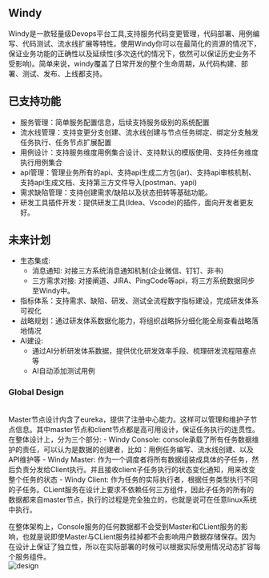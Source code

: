 ## Windy
   Windy是一款轻量级Devops平台工具,支持服务代码变更管理，代码部署、用例编写、代码测试、流水线扩展等特性。使用Windy你可以在最简化的资源的情况下，保证业务功能的正确性以及延续性(多次迭代的情况下，依然可以保证历史业务不受影响)。简单来说，windy覆盖了日常开发的整个生命周期，从代码构建、部署、测试、发布、上线都支持。
   
## 已支持功能
- 服务管理：简单服务配置信息，后续支持服务级别的系统配置
- 流水线管理：支持变更分支创建、流水线创建与节点任务绑定、绑定分支触发任务执行、任务节点扩展配置
- 用例设计：支持服务维度用例集合设计、支持默认的模版使用、支持任务维度执行用例集合
- api管理：管理业务所有的api、支持api生成二方包(jar)、支持api审核机制、支持api生成文档、支持第三方文件导入(postman、yapi)
- 需求缺陷管理：支持创建需求/缺陷以及状态扭转等基础功能。
- 研发工具插件开发：提供研发工具(Idea、Vscode)的插件，面向开发者更友好。

## 未来计划
- 生态集成: 
  - 消息通知: 对接三方系统消息通知机制(企业微信、钉钉、非书)
  - 三方需求对接: 对接阐道、JIRA、PingCode等api，将三方系统数据同步至Windy中。
- 指标体系：支持需求、缺陷、研发、测试全流程数字指标建设，完成研发体系可视化
- 战略规划：通过研发体系数据化能力，将组织战略拆分细化能全局查看战略落地情况
- AI建设:
  - 通过AI分析研发体系数据，提供优化研发效率手段、梳理研发流程阻塞点等
  - AI自动添加测试用例


### Global Design
  <br/>
  Master节点设计内含了eureka，提供了注册中心能力。这样可以管理和维护子节点信息。其中master节点和client节点都是高可用设计，保证任务执行的连贯性。
  在整体设计上，分为三个部分:
  - Windy Console: console承载了所有任务数据维护的责任，可以认为是数据的创建者，比如：用例任务编写、流水线创建、以及API维护等
  - Windy Master: 作为一个调度者将所有数据组装成具体的子任务，然后负责分发给Client执行。并且接收client子任务执行的状态变化通知，用来改变整个任务的状态
  - Windy Client: 作为任务的实际执行者，根据任务类型执行不同的子任务。CLient服务在设计上要求不依赖任何三方组件，因此子任务的所有的数据都来自master节点，执行的过程是完全独立的，也就是说可在任意linux系统中执行。

  在整体架构上，Console服务的任何数据都不会受到Master和CLient服务的影响，也就是说即使Master与CLient服务挂掉都不会影响用户数据存储保存。因为在设计上保证了独立性，所以在实际部署的时候可以根据实际使用情况动态扩容每个服务组件。
  <br/>
![design](https://github.com/user-attachments/assets/241296aa-0ead-469a-809d-b5e037aad315)


